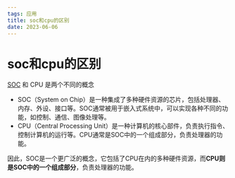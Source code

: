 ```yaml
---
tags: 应用
title: soc和cpu的区别
date: 2023-06-06
---
```

# soc和cpu的区别

[SOC](SOC.md) 和 CPU 是两个不同的概念

- SOC（System on Chip）是一种集成了多种硬件资源的芯片，包括处理器、内存、外设、接口等。SOC通常被用于嵌入式系统中，可以实现各种不同的功能，如控制、通信、图像处理等。
- CPU（Central Processing Unit）是一种计算机的核心部件，负责执行指令、控制计算机的运行等。CPU通常是SOC中的一个组成部分，负责处理器的功能。

因此，SOC是一个更广泛的概念，它包括了CPU在内的多种硬件资源，而**CPU则是SOC中的一个组成部分**，负责处理器的功能。
